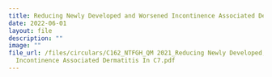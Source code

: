 ```yaml
---
title: Reducing Newly Developed and Worsened Incontinence Associated Dermatitis In C7
date: 2022-06-01
layout: file
description: ""
image: ""
file_url: /files/circulars/C162_NTFGH_QM 2021_Reducing Newly Developed, Worsened
  Incontinence Associated Dermatitis In C7.pdf
---
```

